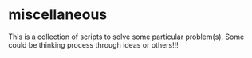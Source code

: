 # miscellaneous
This is a collection of scripts to solve some particular problem(s). Some could be thinking process through ideas or others!!!
